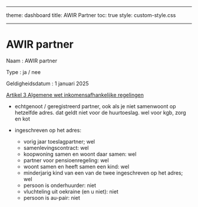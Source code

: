 

---
theme: dashboard
title: AWIR Partner
toc: true
style: custom-style.css

---

# AWIR partner


Naam
: AWIR partner

Type
: ja / nee

Geldigheidsdatum
: 1 januari 2025

[Artikel 3 Algemene wet inkomensafhankelijke regelingen](https://wetten.overheid.nl/jci1.3:c:BWBR0018472&hoofdstuk=1&paragraaf=2&artikel=3&z=2025-01-01&g=2025-01-01)


- echtgenoot / geregistreerd partner, ook als je niet samenwoont op
  hetzelfde adres. dat geldt niet voor de huurtoeslag. wel voor kgb,
  zorg en kot
  
- ingeschreven op het adres:
  - vorig jaar toeslagpartner; wel
  - samenlevingscontract: wel
  - koopwoning samen en woont daar samen: wel
  - partner voor pensioenregeling: wel
  - woont samen en heeft samen een kind: wel
  - minderjarig kind van een van de twee ingeschreven op het adres; wel
  - persoon is onderhuurder: niet
  - vluchteling uit oekraine (en u niet): niet
  - persoon is au-pair: niet

